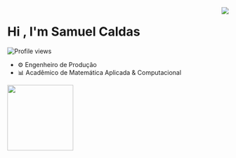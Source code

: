 <img align="right" heigth="590cm" src="https://raw.githubusercontent.com/gist/Samueelc/c824c23c18b5c8d2be8737e7b0c1e666/raw/a283cc14148483fd93385a8c11e8b58c3b38ef28/githubcard.svg"/>

<h1 align="left">Hi , I'm Samuel Caldas</h1>
<p align="left"> <img src="https://komarev.com/ghpvc/?username=maykbrito&color=blue" alt="Profile views" /> </p>

- ⚙ Engenheiro de Produção
- 📊 Acadêmico de Matemática Aplicada & Computacional

<img src="https://media.giphy.com/media/fwbZnTftCXVocKzfxR/giphy.gif" width="150px" height="150">



<!--
**Samueelc/Samueelc** is a ✨ _special_ ✨ repository because its `README.md` (this file) appears on your GitHub profile.

Here are some ideas to get you started:

- 🔭 I’m currently working on ...
- 🌱 I’m currently learning ...
- 👯 I’m looking to collaborate on ...
- 🤔 I’m looking for help with ...
- 💬 Ask me about ...
- 📫 How to reach me: ...
- 😄 Pronouns: ...
- ⚡ Fun fact: ...
-->
